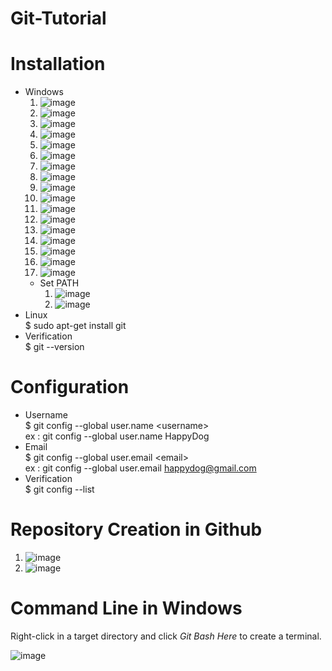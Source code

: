 # Git-Tutorial

# Installation
- Windows
  1. ![image](https://github.com/devildonkey1392/Git-Tutorial/blob/main/Pic/windows_download.png)  
  2. ![image](https://github.com/devildonkey1392/Git-Tutorial/blob/main/Pic/git_setup_1.png)  
  3. ![image](https://github.com/devildonkey1392/Git-Tutorial/blob/main/Pic/git_setup_2.png)  
  4. ![image](https://github.com/devildonkey1392/Git-Tutorial/blob/main/Pic/git_setup_3.png)  
  5. ![image](https://github.com/devildonkey1392/Git-Tutorial/blob/main/Pic/git_setup_4.png)  
  6. ![image](https://github.com/devildonkey1392/Git-Tutorial/blob/main/Pic/git_setup_5.png)  
  7. ![image](https://github.com/devildonkey1392/Git-Tutorial/blob/main/Pic/git_setup_6.png)  
  8. ![image](https://github.com/devildonkey1392/Git-Tutorial/blob/main/Pic/git_setup_7.png)  
  9. ![image](https://github.com/devildonkey1392/Git-Tutorial/blob/main/Pic/git_setup_8.png)  
  10. ![image](https://github.com/devildonkey1392/Git-Tutorial/blob/main/Pic/git_setup_9.png)  
  11. ![image](https://github.com/devildonkey1392/Git-Tutorial/blob/main/Pic/git_setup_10.png)  
  12. ![image](https://github.com/devildonkey1392/Git-Tutorial/blob/main/Pic/git_setup_11.png)  
  13. ![image](https://github.com/devildonkey1392/Git-Tutorial/blob/main/Pic/git_setup_12.png)  
  14. ![image](https://github.com/devildonkey1392/Git-Tutorial/blob/main/Pic/git_setup_13.png)  
  15. ![image](https://github.com/devildonkey1392/Git-Tutorial/blob/main/Pic/git_setup_14.png)  
  16. ![image](https://github.com/devildonkey1392/Git-Tutorial/blob/main/Pic/git_setup_15.png)  
  17. ![image](https://github.com/devildonkey1392/Git-Tutorial/blob/main/Pic/git_setup_16.png)  
  - Set PATH
    1. ![image](https://github.com/devildonkey1392/Git-Tutorial/blob/main/Pic/set_path_1.png)  
    2. ![image](https://github.com/devildonkey1392/Git-Tutorial/blob/main/Pic/set_path_2.png)  
- Linux  
  $ sudo apt-get install git  
- Verification  
  $ git --version  
  
# Configuration
- Username  
  $ git config --global user.name \<username\>  
  ex : git config --global user.name HappyDog  
- Email  
  $ git config --global user.email \<email\>  
  ex : git config --global user.email happydog@gmail.com  
- Verification  
  $ git config --list  

# Repository Creation in Github
1. ![image](https://github.com/devildonkey1392/Git-Tutorial/blob/main/Pic/repo_1.png)  
2. ![image](https://github.com/devildonkey1392/Git-Tutorial/blob/main/Pic/repo_2.png)  
  
# Command Line in Windows  
Right-click in a target directory and click *Git Bash Here* to create a terminal.  
  
![image](https://github.com/devildonkey1392/Git-Tutorial/blob/main/Pic/cmdline.png)  

